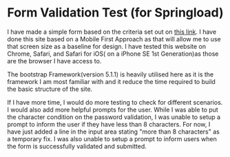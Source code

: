 # Form Validation Test (for Springload)

I have made a simple form based on the criteria set out on [this link](https://github.com/springload/form-validation-problem/). I have done this site based on a Mobile First Approach as that will allow me to use that screen size as a baseline for design. I have tested this website on Chrome,  Safari, and Safari for iOS( on a iPhone SE 1st Generation)as those are the browser I have access to.

The bootstrap Framework(version 5.1.1) is heavily utilised here as it is the framework I am most familiar with and it reduce the time required to build the basic structure of the site.

If I have more time, I would do more testing to check for different scenarios. I would also add more helpful prompts for the user. While I was able to put the character condition on the password validation, I was unable to setup a prompt to inform the user if they have less than 8 characters. For now, I have just added a line in the input area stating "more than 8 characters" as a temporary fix. I was also unable to setup a prompt to inform users when the form is successfully validated and submitted. 
